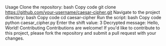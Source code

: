 Usage
Clone the repository:
bash
Copy code
git clone https://github.com/your-username/caesar-cipher.git
Navigate to the project directory:
bash
Copy code
cd caesar-cipher
Run the script:
bash
Copy code
python caesar_cipher.py
Enter the shift value: 3
Decrypted message: Hello, World!
Contributing
Contributions are welcome! If you'd like to contribute to this project, please fork the repository and submit a pull request with your changes.

